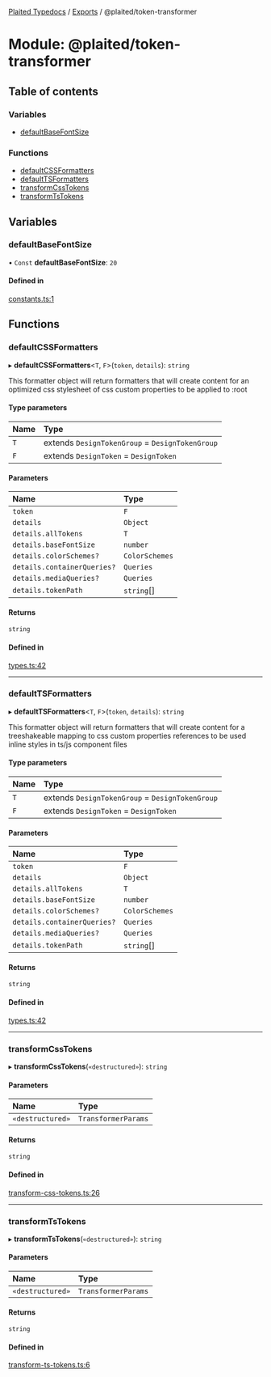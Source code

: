 [Plaited Typedocs](../README.md) / [Exports](../modules.md) / @plaited/token-transformer

# Module: @plaited/token-transformer

## Table of contents

### Variables

- [defaultBaseFontSize](plaited_token_transformer.md#defaultbasefontsize)

### Functions

- [defaultCSSFormatters](plaited_token_transformer.md#defaultcssformatters)
- [defaultTSFormatters](plaited_token_transformer.md#defaulttsformatters)
- [transformCssTokens](plaited_token_transformer.md#transformcsstokens)
- [transformTsTokens](plaited_token_transformer.md#transformtstokens)

## Variables

### defaultBaseFontSize

• `Const` **defaultBaseFontSize**: ``20``

#### Defined in

[constants.ts:1](https://github.com/plaited/plaited/blob/e4e1a31/libs/token-transformer/src/constants.ts#L1)

## Functions

### defaultCSSFormatters

▸ **defaultCSSFormatters**<`T`, `F`\>(`token`, `details`): `string`

This formatter object will return formatters that will create content for an
optimized css stylesheet of css custom properties to be applied to :root

#### Type parameters

| Name | Type |
| :------ | :------ |
| `T` | extends `DesignTokenGroup` = `DesignTokenGroup` |
| `F` | extends `DesignToken` = `DesignToken` |

#### Parameters

| Name | Type |
| :------ | :------ |
| `token` | `F` |
| `details` | `Object` |
| `details.allTokens` | `T` |
| `details.baseFontSize` | `number` |
| `details.colorSchemes?` | `ColorSchemes` |
| `details.containerQueries?` | `Queries` |
| `details.mediaQueries?` | `Queries` |
| `details.tokenPath` | `string`[] |

#### Returns

`string`

#### Defined in

[types.ts:42](https://github.com/plaited/plaited/blob/e4e1a31/libs/token-transformer/src/types.ts#L42)

___

### defaultTSFormatters

▸ **defaultTSFormatters**<`T`, `F`\>(`token`, `details`): `string`

This formatter object will return formatters that will create content for
a treeshakeable mapping to css custom properties references to be used
inline styles in ts/js component files

#### Type parameters

| Name | Type |
| :------ | :------ |
| `T` | extends `DesignTokenGroup` = `DesignTokenGroup` |
| `F` | extends `DesignToken` = `DesignToken` |

#### Parameters

| Name | Type |
| :------ | :------ |
| `token` | `F` |
| `details` | `Object` |
| `details.allTokens` | `T` |
| `details.baseFontSize` | `number` |
| `details.colorSchemes?` | `ColorSchemes` |
| `details.containerQueries?` | `Queries` |
| `details.mediaQueries?` | `Queries` |
| `details.tokenPath` | `string`[] |

#### Returns

`string`

#### Defined in

[types.ts:42](https://github.com/plaited/plaited/blob/e4e1a31/libs/token-transformer/src/types.ts#L42)

___

### transformCssTokens

▸ **transformCssTokens**(`«destructured»`): `string`

#### Parameters

| Name | Type |
| :------ | :------ |
| `«destructured»` | `TransformerParams` |

#### Returns

`string`

#### Defined in

[transform-css-tokens.ts:26](https://github.com/plaited/plaited/blob/e4e1a31/libs/token-transformer/src/transform-css-tokens.ts#L26)

___

### transformTsTokens

▸ **transformTsTokens**(`«destructured»`): `string`

#### Parameters

| Name | Type |
| :------ | :------ |
| `«destructured»` | `TransformerParams` |

#### Returns

`string`

#### Defined in

[transform-ts-tokens.ts:6](https://github.com/plaited/plaited/blob/e4e1a31/libs/token-transformer/src/transform-ts-tokens.ts#L6)
